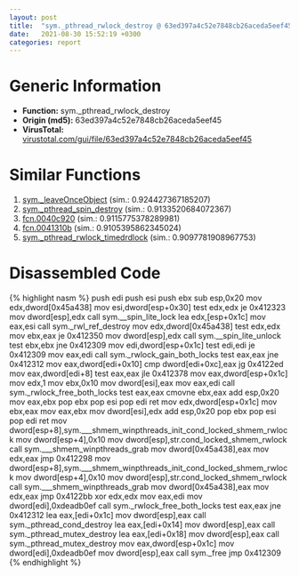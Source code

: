 ```yaml
---
layout: post
title:  "sym._pthread_rwlock_destroy @ 63ed397a4c52e7848cb26aceda5eef45"
date:   2021-08-30 15:52:19 +0300
categories: report
---
```


# Generic Information
- **Function:** sym.\_pthread\_rwlock\_destroy
- **Origin (md5):** 63ed397a4c52e7848cb26aceda5eef45
- **VirusTotal:** [virustotal.com/gui/file/63ed397a4c52e7848cb26aceda5eef45][virustotal_ref]



# Similar Functions

1. [sym.\_leaveOnceObject][similar_1_ref] (sim.: 0.924427367185207)
2. [sym.\_pthread\_spin\_destroy][similar_2_ref] (sim.: 0.9133520684072367)
3. [fcn.0040c920][similar_3_ref] (sim.: 0.9115775378289981)
4. [fcn.0041310b][similar_4_ref] (sim.: 0.9105395862345024)
5. [sym.\_pthread\_rwlock\_timedrdlock][similar_5_ref] (sim.: 0.9097781908967753)


# Disassembled Code

{% highlight nasm %}
push edi
push esi
push ebx
sub esp,0x20
mov edx,dword[0x45a438]
mov esi,dword[esp+0x30]
test edx,edx
je 0x412323
mov dword[esp],edx
call sym.__spin_lite_lock
lea edx,[esp+0x1c]
mov eax,esi
call sym._rwl_ref_destroy
mov edx,dword[0x45a438]
test edx,edx
mov ebx,eax
je 0x412350
mov dword[esp],edx
call sym.__spin_lite_unlock
test ebx,ebx
jne 0x412309
mov edi,dword[esp+0x1c]
test edi,edi
je 0x412309
mov eax,edi
call sym._rwlock_gain_both_locks
test eax,eax
jne 0x412312
mov eax,dword[edi+0x10]
cmp dword[edi+0xc],eax
jg 0x4122ed
mov eax,dword[edi+8]
test eax,eax
jle 0x412378
mov eax,dword[esp+0x1c]
mov edx,1
mov ebx,0x10
mov dword[esi],eax
mov eax,edi
call sym._rwlock_free_both_locks
test eax,eax
cmovne ebx,eax
add esp,0x20
mov eax,ebx
pop ebx
pop esi
pop edi
ret 
mov edx,dword[esp+0x1c]
mov ebx,eax
mov eax,ebx
mov dword[esi],edx
add esp,0x20
pop ebx
pop esi
pop edi
ret 
mov dword[esp+8],sym.___shmem_winpthreads_init_cond_locked_shmem_rwlock
mov dword[esp+4],0x10
mov dword[esp],str.cond_locked_shmem_rwlock
call sym.___shmem_winpthreads_grab
mov dword[0x45a438],eax
mov edx,eax
jmp 0x412298
mov dword[esp+8],sym.___shmem_winpthreads_init_cond_locked_shmem_rwlock
mov dword[esp+4],0x10
mov dword[esp],str.cond_locked_shmem_rwlock
call sym.___shmem_winpthreads_grab
mov dword[0x45a438],eax
mov edx,eax
jmp 0x4122bb
xor edx,edx
mov eax,edi
mov dword[edi],0xdeadb0ef
call sym._rwlock_free_both_locks
test eax,eax
jne 0x412312
lea eax,[edi+0x1c]
mov dword[esp],eax
call sym._pthread_cond_destroy
lea eax,[edi+0x14]
mov dword[esp],eax
call sym._pthread_mutex_destroy
lea eax,[edi+0x18]
mov dword[esp],eax
call sym._pthread_mutex_destroy
mov eax,dword[esp+0x1c]
mov dword[edi],0xdeadb0ef
mov dword[esp],eax
call sym._free
jmp 0x412309
{% endhighlight %}


[similar_1_ref]: /report/sym._leaveOnceObject@63ed397a4c52e7848cb26aceda5eef45
[similar_2_ref]: /report/sym._pthread_spin_destroy@63ed397a4c52e7848cb26aceda5eef45
[similar_3_ref]: /report/fcn.0040c920@c92f0480e2fbc88393d2c65c08a235e0
[similar_4_ref]: /report/fcn.0041310b@8c10f6a1b7643ed6e914352ded4b58e0
[similar_5_ref]: /report/sym._pthread_rwlock_timedrdlock@63ed397a4c52e7848cb26aceda5eef45
[virustotal_ref]: https://www.virustotal.com/gui/file/63ed397a4c52e7848cb26aceda5eef45
